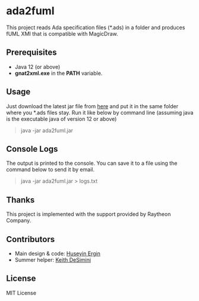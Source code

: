 # ada2fuml

This project reads Ada specification files (*.ads) in a folder and produces fUML XMI that is compatible with MagicDraw.

## Prerequisites

- Java 12 (or above)
- **gnat2xml.exe** in the **PATH** variable.

## Usage

Just download the latest jar file from [here](https://github.com/hergin/ada2fuml/releases) and put it in the same folder where you *.ads files stay. Run it like below by command line (assuming java is the executable java of version 12 or above)

> java -jar ada2fuml.jar

## Console Logs

The output is printed to the console. You can save it to a file using the command below to send it by email.

> java -jar ada2fuml.jar > logs.txt

## Thanks

This project is implemented with the support provided by Raytheon Company.

## Contributors

- Main design & code: [Huseyin Ergin](http://www.cs.bsu.edu/~hergin)
- Summer helper: [Keith DeSimini](https://www.linkedin.com/in/kdesimini/)

## License

MIT License 